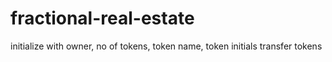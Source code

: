 # fractional-real-estate

initialize with owner, no of tokens, token name, token initials
transfer tokens
